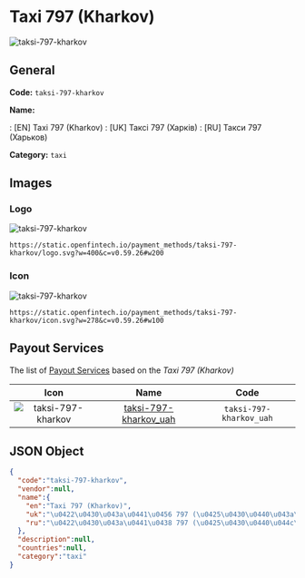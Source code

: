 
# Taxi 797 (Kharkov) 
![taksi-797-kharkov](https://static.openfintech.io/payment_methods/taksi-797-kharkov/logo.svg?w=400&c=v0.59.26#w200)  

## General 
**Code:** `taksi-797-kharkov` 
 
**Name:** 
 
:	[EN] Taxi 797 (Kharkov) 
:	[UK] Таксі 797 (Харків) 
:	[RU] Такси 797 (Харьков) 
 
**Category:** `taxi` 
 

## Images 

### Logo 
![taksi-797-kharkov](https://static.openfintech.io/payment_methods/taksi-797-kharkov/logo.svg?w=400&c=v0.59.26#w200)  

```
https://static.openfintech.io/payment_methods/taksi-797-kharkov/logo.svg?w=400&c=v0.59.26#w200
```  

### Icon 
![taksi-797-kharkov](https://static.openfintech.io/payment_methods/taksi-797-kharkov/icon.svg?w=278&c=v0.59.26#w100)  

```
https://static.openfintech.io/payment_methods/taksi-797-kharkov/icon.svg?w=278&c=v0.59.26#w100
```  

## Payout Services 
 
The list of [Payout Services](/payout-services/) based on the _Taxi 797 (Kharkov)_ 

|Icon|Name|Code| 
|:---:|:---:|:---:| 
|![taksi-797-kharkov](https://static.openfintech.io/payout_methods/taksi-797-kharkov/icon.svg?w=278&c=v0.59.26#w40) |[taksi-797-kharkov_uah](/payout-services/taksi-797-kharkov_uah/)|`taksi-797-kharkov_uah`| 
 

## JSON Object 

```json
{
  "code":"taksi-797-kharkov",
  "vendor":null,
  "name":{
    "en":"Taxi 797 (Kharkov)",
    "uk":"\u0422\u0430\u043a\u0441\u0456 797 (\u0425\u0430\u0440\u043a\u0456\u0432)",
    "ru":"\u0422\u0430\u043a\u0441\u0438 797 (\u0425\u0430\u0440\u044c\u043a\u043e\u0432)"
  },
  "description":null,
  "countries":null,
  "category":"taxi"
}
```  
